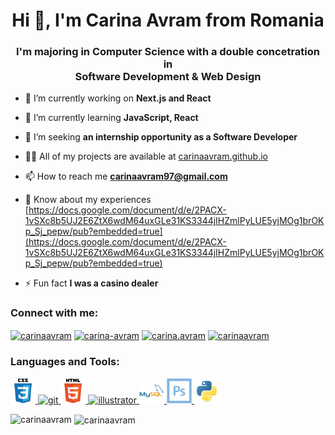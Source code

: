 <h1 align="center">Hi 👋, I'm Carina Avram from Romania</h1>
<h3 align="center">I'm majoring in Computer Science with a double concetration in<br>Software Development & Web Design</h3>

- 🔭 I’m currently working on **Next.js and React**

- 🌱 I’m currently learning **JavaScript, React**

- 👯 I’m seeking **an internship opportunity as a Software Developer**

- 👨‍💻 All of my projects are available at [carinaavram.github.io](carinaavram.github.io)

- 📫 How to reach me **carinaavram97@gmail.com**

- 📄 Know about my experiences [https://docs.google.com/document/d/e/2PACX-1vSXc8b5UJ2E6ZtX6wdM64uxGLe31KS3344jIHZmlPyLUE5yjMOg1brOKp_Sj_pepw/pub?embedded=true](https://docs.google.com/document/d/e/2PACX-1vSXc8b5UJ2E6ZtX6wdM64uxGLe31KS3344jIHZmlPyLUE5yjMOg1brOKp_Sj_pepw/pub?embedded=true)

- ⚡ Fun fact **I was a casino dealer**

<h3 align="left">Connect with me:</h3>
<p align="left">
<a href="https://codepen.io/carinaavram" target="blank"><img align="center" src="https://raw.githubusercontent.com/rahuldkjain/github-profile-readme-generator/master/src/images/icons/Social/codepen.svg" alt="carinaavram" height="30" width="40" /></a>
<a href="https://linkedin.com/in/carina-avram" target="blank"><img align="center" src="https://raw.githubusercontent.com/rahuldkjain/github-profile-readme-generator/master/src/images/icons/Social/linked-in-alt.svg" alt="carina-avram" height="30" width="40" /></a>
<a href="https://fb.com/carina.avram" target="blank"><img align="center" src="https://raw.githubusercontent.com/rahuldkjain/github-profile-readme-generator/master/src/images/icons/Social/facebook.svg" alt="carina.avram" height="30" width="40" /></a>
<a href="https://instagram.com/carinaavram" target="blank"><img align="center" src="https://raw.githubusercontent.com/rahuldkjain/github-profile-readme-generator/master/src/images/icons/Social/instagram.svg" alt="carinaavram" height="30" width="40" /></a>
</p>

<h3 align="left">Languages and Tools:</h3>
<p align="left"> <a href="https://www.w3schools.com/css/" target="_blank" rel="noreferrer"> <img src="https://raw.githubusercontent.com/devicons/devicon/master/icons/css3/css3-original-wordmark.svg" alt="css3" width="40" height="40"/> </a> <a href="https://git-scm.com/" target="_blank" rel="noreferrer"> <img src="https://www.vectorlogo.zone/logos/git-scm/git-scm-icon.svg" alt="git" width="40" height="40"/> </a> <a href="https://www.w3.org/html/" target="_blank" rel="noreferrer"> <img src="https://raw.githubusercontent.com/devicons/devicon/master/icons/html5/html5-original-wordmark.svg" alt="html5" width="40" height="40"/> </a> <a href="https://www.adobe.com/in/products/illustrator.html" target="_blank" rel="noreferrer"> <img src="https://www.vectorlogo.zone/logos/adobe_illustrator/adobe_illustrator-icon.svg" alt="illustrator" width="40" height="40"/> </a> <a href="https://www.mysql.com/" target="_blank" rel="noreferrer"> <img src="https://raw.githubusercontent.com/devicons/devicon/master/icons/mysql/mysql-original-wordmark.svg" alt="mysql" width="40" height="40"/> </a> <a href="https://www.photoshop.com/en" target="_blank" rel="noreferrer"> <img src="https://raw.githubusercontent.com/devicons/devicon/master/icons/photoshop/photoshop-line.svg" alt="photoshop" width="40" height="40"/> </a> <a href="https://www.python.org" target="_blank" rel="noreferrer"> <img src="https://raw.githubusercontent.com/devicons/devicon/master/icons/python/python-original.svg" alt="python" width="40" height="40"/> </a> </p>

<p><img align="left" src="https://github-readme-stats-sigma-five.vercel.app/api/top-langs?username=carinaavram&show_icons=true&locale=en&layout=compact" alt="carinaavram" /></p>

<p>&nbsp;<img align="center" src="https://github-readme-stats-sigma-five.vercel.app/api?username=carinaavram&show_icons=true&locale=en" alt="carinaavram" /></p>

